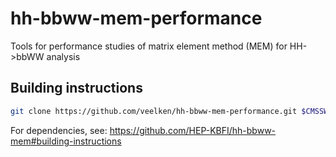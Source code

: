 # hh-bbww-mem-performance
Tools for performance studies of matrix element method (MEM) for HH->bbWW analysis

## Building instructions

```bash
git clone https://github.com/veelken/hh-bbww-mem-performance.git $CMSSW_BASE/src/hhAnalysis/bbwwMEMPerformanceStudies
```

For dependencies, see: https://github.com/HEP-KBFI/hh-bbww-mem#building-instructions

